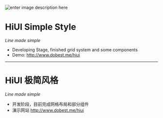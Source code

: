 ![enter image description here](http://i3.tietuku.com/bf631a185dae8173.jpg)
# HiUI Simple Style
*Line made simple*
- Developing Stage, finished grid system and some components
- Demo: http://www.dobest.me/hiui

-------------------

# HiUI 极简风格
*Line made simple*
- 开发阶段，目前完成网格布局和部分组件
- 演示网站 http://www.dobest.me/hiui
